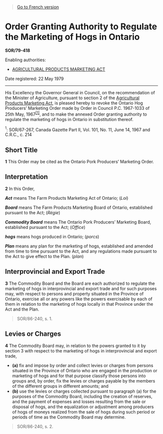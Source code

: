 > [Go to French version](/fr/Règlements/Décrets,%20ordonnances%20et%20règlements%20statutaires/79/418.md)

# Order Granting Authority to Regulate the Marketing of Hogs in Ontario

**SOR/79-418**

Enabling authorities: 
- [AGRICULTURAL PRODUCTS MARKETING ACT](/en/Acts/Revised%20Statutes%20of%20Canada/A/A-6.md)

Date registered: 22 May 1979

----------

His Excellency the Governor General in Council, on the recommendation of the Minister of Agriculture, pursuant to section 2 of the [Agricultural Products Marketing Act](/en/Acts/Revised%20Statutes%20of%20Canada/A/A-6.md), is pleased hereby to revoke the Ontario Hog Producers’ Marketing Order made by Order in Council P.C. 1967-1033 of 25th May, 1967<sup><a href='#fn_SOR-79-418_e_hq_10330'>[1]</a></sup>, and to make the annexed Order granting authority to regulate the marketing of hogs in Ontario in substitution thereof.

<a name='fn_SOR-79-418_e_hq_10330'><sup>1</sup></a>: SOR/67-267, Canada Gazette Part II, Vol. 101, No. 11, June 14, 1967 and C.R.C., c. 214<br />




## Short Title


**1** This Order may be cited as the Ontario Pork Producers’ Marketing Order.




## Interpretation


**2** In this Order,

***Act*** means The Farm Products Marketing Act of Ontario; (*Loi*)

***Board*** means The Farm Products Marketing Board of Ontario, established pursuant to the Act; (*Régie*)

***Commodity Board*** means The Ontario Pork Producers’ Marketing Board, established pursuant to the Act; (*Office*)

***hogs*** means hogs produced in Ontario; (*porcs*)

***Plan*** means any plan for the marketing of hogs, established and amended from time to time pursuant to the Act, and any regulations made pursuant to the Act to give effect to the Plan. (*plan*)




## Interprovincial and Export Trade


**3** The Commodity Board and the Board are each authorized to regulate the marketing of hogs in interprovincial and export trade and for such purposes may, with respect to persons and property situated in the Province of Ontario, exercise all or any powers like the powers exercisable by each of them in relation to the marketing of hogs locally in that Province under the Act and the Plan.
> SOR/86-240, s. 1.





## Levies or Charges


**4** The Commodity Board may, in relation to the powers granted to it by section 3 with respect to the marketing of hogs in interprovincial and export trade,
- **(a)** fix and impose by order and collect levies or charges from persons situated in the Province of Ontario who are engaged in the production or marketing of hogs and for that purpose classify those persons into groups and, by order, fix the levies or charges payable by the members of the different groups in different amounts; and
- **(b)** use the levies or charges collected pursuant to paragraph (a) for the purposes of the Commodity Board, including the creation of reserves, and the payment of expenses and losses resulting from the sale or disposal of hogs, and the equalization or adjustment among producers of hogs of moneys realized from the sale of hogs during such period or periods of time as the Commodity Board may determine.
> SOR/86-240, s. 2.



